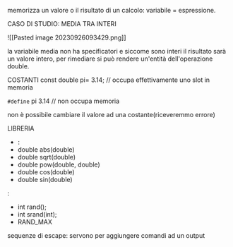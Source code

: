 memorizza un valore o il risultato di un calcolo: variabile = espressione.

CASO DI STUDIO: MEDIA TRA INTERI

![[Pasted image 20230926093429.png]]

la variabile media non ha specificatori e siccome sono interi il risultato sarà un valore intero, per rimediare si può rendere un'entità dell'operazione double.

COSTANTI
const double pi= 3.14; // occupa effettivamente uno slot in memoria 

`#define` pi 3.14 // non occupa memoria 

non è possibile cambiare il valore ad una costante(riceveremmo errore)

LIBRERIA
- <cmath> :
- double abs(double)
- double sqrt(double)
- double pow(double, double)
- double cos(double) 
- double sin(double)


<cstdlib>:
- int rand(); 
- int srand(int);
- RAND_MAX

sequenze di escape:
servono per aggiungere comandi ad un output






